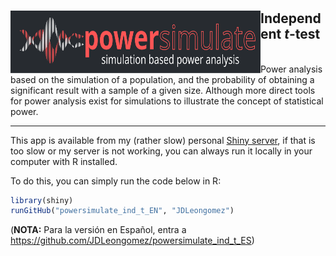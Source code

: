 # <img src="https://raw.githubusercontent.com/JDLeongomez/powersimulate_ind_t_EN/master/www/ind_t_eng.svg" align="left" width=400 height=100 alt=""/>

## Independent *t*-test
<br>
Power analysis based on the simulation of a population, and the probability of obtaining a significant result with a sample of a given size.
Although more direct tools for power analysis exist for simulations to illustrate the concept of statistical power.

<hr>

This app is available from my (rather slow) personal [Shiny server](https://shiny.jdl-svr.lat/powersimulate_ind_t_EN/), if that is too slow or my server is not working, you can always run it locally in your computer with R installed. 

To do this, you can simply run the code below in R:

```R
library(shiny)
runGitHub("powersimulate_ind_t_EN", "JDLeongomez")
```

(**NOTA:** Para la versión en Español, entra a https://github.com/JDLeongomez/powersimulate_ind_t_ES)
